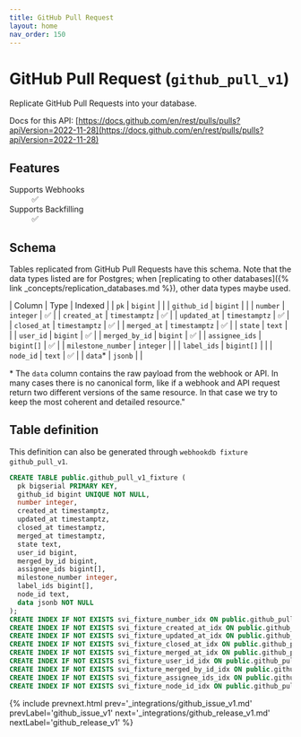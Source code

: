 ```yaml
---
title: GitHub Pull Request
layout: home
nav_order: 150
---
```


# GitHub Pull Request (`github_pull_v1`)

Replicate GitHub Pull Requests into your database.

Docs for this API: [https://docs.github.com/en/rest/pulls/pulls?apiVersion=2022-11-28](https://docs.github.com/en/rest/pulls/pulls?apiVersion=2022-11-28)

## Features

<dl>
<dt>Supports Webhooks</dt>
<dd>✅</dd>
<dt>Supports Backfilling</dt>
<dd>✅</dd>

</dl>

## Schema

Tables replicated from GitHub Pull Requests have this schema.
Note that the data types listed are for Postgres;
when [replicating to other databases]({% link _concepts/replication_databases.md %}),
other data types maybe used.

| Column | Type | Indexed |
| `pk` | `bigint` |  |
| `github_id` | `bigint` |  |
| `number` | `integer` | ✅ |
| `created_at` | `timestamptz` | ✅ |
| `updated_at` | `timestamptz` | ✅ |
| `closed_at` | `timestamptz` | ✅ |
| `merged_at` | `timestamptz` | ✅ |
| `state` | `text` |  |
| `user_id` | `bigint` | ✅ |
| `merged_by_id` | `bigint` | ✅ |
| `assignee_ids` | `bigint[]` | ✅ |
| `milestone_number` | `integer` |  |
| `label_ids` | `bigint[]` |  |
| `node_id` | `text` | ✅ |
| `data`* | `jsonb` |  |

<span class="fs-3">* The `data` column contains the raw payload from the webhook or API.
In many cases there is no canonical form, like if a webhook and API request return
two different versions of the same resource.
In that case we try to keep the most coherent and detailed resource."</span>

## Table definition

This definition can also be generated through `webhookdb fixture github_pull_v1`.

```sql
CREATE TABLE public.github_pull_v1_fixture (
  pk bigserial PRIMARY KEY,
  github_id bigint UNIQUE NOT NULL,
  number integer,
  created_at timestamptz,
  updated_at timestamptz,
  closed_at timestamptz,
  merged_at timestamptz,
  state text,
  user_id bigint,
  merged_by_id bigint,
  assignee_ids bigint[],
  milestone_number integer,
  label_ids bigint[],
  node_id text,
  data jsonb NOT NULL
);
CREATE INDEX IF NOT EXISTS svi_fixture_number_idx ON public.github_pull_v1_fixture (number);
CREATE INDEX IF NOT EXISTS svi_fixture_created_at_idx ON public.github_pull_v1_fixture (created_at);
CREATE INDEX IF NOT EXISTS svi_fixture_updated_at_idx ON public.github_pull_v1_fixture (updated_at);
CREATE INDEX IF NOT EXISTS svi_fixture_closed_at_idx ON public.github_pull_v1_fixture (closed_at);
CREATE INDEX IF NOT EXISTS svi_fixture_merged_at_idx ON public.github_pull_v1_fixture (merged_at);
CREATE INDEX IF NOT EXISTS svi_fixture_user_id_idx ON public.github_pull_v1_fixture (user_id);
CREATE INDEX IF NOT EXISTS svi_fixture_merged_by_id_idx ON public.github_pull_v1_fixture (merged_by_id);
CREATE INDEX IF NOT EXISTS svi_fixture_assignee_ids_idx ON public.github_pull_v1_fixture (assignee_ids);
CREATE INDEX IF NOT EXISTS svi_fixture_node_id_idx ON public.github_pull_v1_fixture (node_id);
```

{% include prevnext.html prev='_integrations/github_issue_v1.md' prevLabel='github_issue_v1' next='_integrations/github_release_v1.md' nextLabel='github_release_v1' %}
